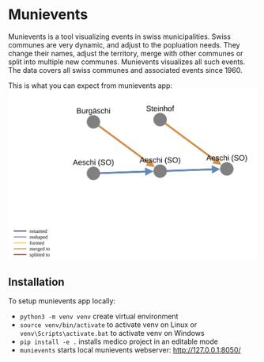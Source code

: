 # Munievents

Munievents is a tool visualizing events in swiss municipalities. Swiss communes are very dynamic, and adjust to the popluation needs. They change their names, adjust the territory, merge with other communes or split into multiple new communes. Munievents visualizes all such events. The data covers all swiss communes and associated events since 1960.

This is what you can expect from munievents app:
![sample event](example.png?raw=true)

## Installation

To setup munievents app locally:

- `python3 -m venv venv` create virtual environment
- `source venv/bin/activate` to activate venv on Linux or `venv\Scripts\activate.bat` to activate venv on Windows
- `pip install -e .` installs medico project in an editable mode
- `munievents` starts local munievents webserver: http://127.0.0.1:8050/
